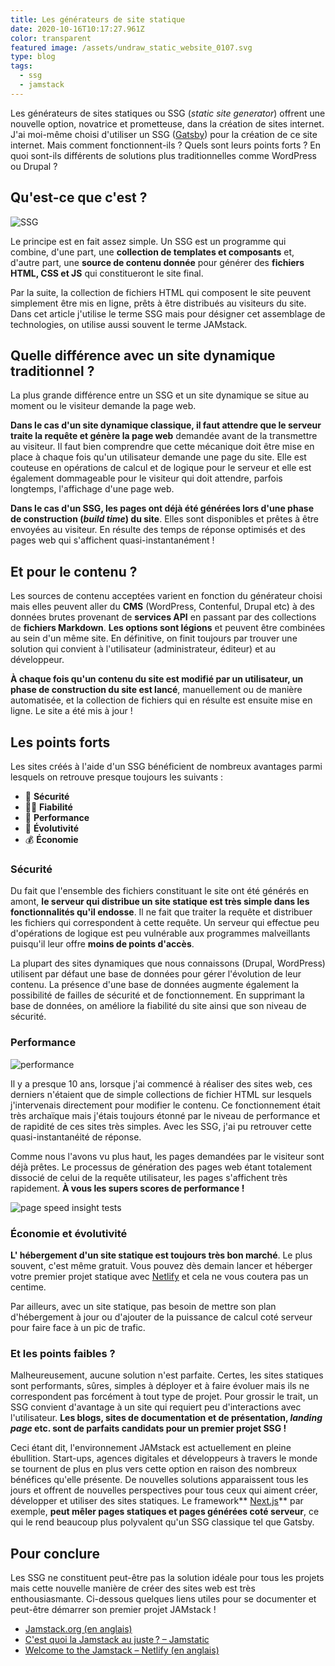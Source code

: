 ```yaml
---
title: Les générateurs de site statique
date: 2020-10-16T10:17:27.961Z
color: transparent
featured image: /assets/undraw_static_website_0107.svg
type: blog
tags:
  - ssg
  - jamstack
---
```

Les générateurs de sites statiques ou SSG (*static site generator*) offrent une nouvelle option, novatrice et prometteuse, dans la création de sites internet. J'ai moi-même choisi d'utiliser un SSG ([Gatsby](https://www.gatsbyjs.com)) pour la création de ce site internet. Mais comment fonctionnent-ils ? Quels sont leurs points forts ? En quoi sont-ils différents de solutions plus traditionnelles comme WordPress ou Drupal ?

## Qu'est-ce que c'est ?

![SSG](/assets/best-static-site-generator-2020.png)

Le principe est en fait assez simple. Un SSG est un programme qui combine, d'une part, une **collection de templates et composants** et, d'autre part, une **source de contenu donnée** pour générer des **fichiers HTML, CSS et JS** qui constitueront le site final.

Par la suite, la collection de fichiers HTML qui composent le site peuvent simplement être mis en ligne, prêts à être distribués au visiteurs du site. Dans cet article j'utilise le terme SSG mais pour désigner cet assemblage de technologies, on utilise aussi souvent le terme JAMstack.

## Quelle différence avec un site dynamique traditionnel ?

La plus grande différence entre un SSG et un site dynamique se situe au moment ou le visiteur demande la page web.

**Dans le cas d'un site dynamique classique, il faut attendre que le serveur traite la requête et génère la page web** demandée avant de la transmettre au visiteur. Il faut bien comprendre que cette mécanique doit être mise en place à chaque fois qu'un utilisateur demande une page du site. Elle est couteuse en opérations de calcul et de logique pour le serveur et elle est également dommageable pour le visiteur qui doit attendre, parfois longtemps, l'affichage d'une page web.

**Dans le cas d'un SSG, les pages ont déjà été générées lors d'une phase de construction (*build time*) du site**. Elles sont disponibles et prêtes à être envoyées au visiteur. En résulte des temps de réponse optimisés et des pages web qui s'affichent quasi-instantanément !

## Et pour le contenu ?

Les sources de contenu acceptées varient en fonction du générateur choisi mais elles peuvent aller du **CMS** (WordPress, Contenful, Drupal etc) à des données brutes provenant de **services API** en passant par des collections de **fichiers Markdown**. **Les options sont légions** et peuvent être combinées au sein d'un même site. En définitive, on finit toujours par trouver une solution qui convient à l'utilisateur (administrateur, éditeur) et au développeur.

**À chaque fois qu'un contenu du site est modifié par un utilisateur, un phase de construction du site est lancé**, manuellement ou de manière automatisée, et la collection de fichiers qui en résulte est ensuite mise en ligne. Le site a été mis à jour !

## Les points forts

Les sites créés à l'aide d'un SSG bénéficient de nombreux avantages parmi lesquels on retrouve presque toujours les suivants :

* 🔐 **Sécurité**
* 🧘‍♂️ **Fiabilité**
* 🚀 **Performance**
* 🌱 **Évolutivité**
* 💰 **Économie**

### Sécurité

Du fait que l'ensemble des fichiers constituant le site ont été générés en amont, **le serveur qui distribue un site statique est très simple dans les fonctionnalités qu'il endosse**. Il ne fait que traiter la requête et distribuer les fichiers qui correspondent à cette requête. Un serveur qui effectue peu d'opérations de logique est peu vulnérable aux programmes malveillants puisqu'il leur offre **moins de points d'accès**.

La plupart des sites dynamiques que nous connaissons (Drupal, WordPress) utilisent par défaut une base de données pour gérer l'évolution de leur contenu. La présence d'une base de données augmente également la possibilité de failles de sécurité et de fonctionnement. En supprimant la base de données, on améliore la fiabilité du site ainsi que son niveau de sécurité.

### Performance

![performance](/assets/giphy.gif)

Il y a presque 10 ans, lorsque j'ai commencé à réaliser des sites web, ces derniers n'étaient que de simple collections de fichier HTML sur lesquels j'intervenais directement pour modifier le contenu. Ce fonctionnement était très archaïque mais j'étais toujours étonné par le niveau de performance et de rapidité de ces sites très simples. Avec les SSG, j'ai pu retrouver cette quasi-instantanéité de réponse.

Comme nous l'avons vu plus haut, les pages demandées par le visiteur sont déjà prêtes. Le processus de génération des pages web étant totalement dissocié de celui de la requête utilisateur, les pages s'affichent très rapidement. **À vous les supers scores de performance !**

![page speed insight tests](/assets/capture-d’écran-2020-09-18-à-16.01.02.png)

### Économie et évolutivité

**L' hébergement d'un site statique est toujours très bon marché**. Le plus souvent, c'est même gratuit. Vous pouvez dès demain lancer et héberger votre premier projet statique avec [Netlify](https://www.netlify.com) et cela ne vous coutera pas un centime.

Par ailleurs, avec un site statique, pas besoin de mettre son plan d'hébergement à jour ou d'ajouter de la puissance de calcul coté serveur pour faire face à un pic de trafic. 

### Et les points faibles ?

Malheureusement, aucune solution n'est parfaite. Certes, les sites statiques sont performants, sûres, simples à déployer et à faire évoluer mais ils ne correspondent pas forcément à tout type de projet. Pour grossir le trait, un SSG convient d'avantage à un site qui requiert peu d'interactions avec l'utilisateur. **Les blogs, sites de documentation et de présentation, *landing page* etc. sont de parfaits candidats pour un premier projet SSG !**

Ceci étant dit, l'environnement JAMstack est actuellement en pleine ébullition. Start-ups, agences digitales et développeurs à travers le monde se tournent de plus en plus vers cette option en raison des nombreux bénéfices qu'elle présente. De nouvelles solutions apparaissent tous les jours et offrent de nouvelles perspectives pour tous ceux qui aiment créer, développer et utiliser des sites statiques. Le framework** [Next.js](htttps://www.nextjs.org)** par exemple,  **peut mêler pages statiques et pages générées coté serveur**, ce qui le rend beaucoup plus polyvalent qu'un SSG classique tel que Gatsby.

## Pour conclure

Les SSG ne constituent peut-être pas la solution idéale pour tous les projets mais cette nouvelle manière de créer des sites web est très enthousiasmante. Ci-dessous quelques liens utiles pour se documenter et peut-être démarrer son premier projet JAMstack !

- [Jamstack.org (en anglais)](https://jamstack.org)
- [C'est quoi la Jamstack au juste ? – Jamstatic](https://jamstatic.fr/2019/02/07/c-est-quoi-la-jamstack/)
- [Welcome to the Jamstack – Netlify (en anglais)](https://www.netlify.com/jamstack/)
